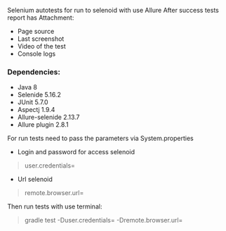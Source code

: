 Selenium autotests for run to selenoid with use Allure
After success tests report has Attachment:
- Page source
- Last screenshot
- Video of the test
- Console logs


### Dependencies:

* Java 8
* Selenide 5.16.2
* JUnit 5.7.0
* Aspectj 1.9.4
* Allure-selenide 2.13.7
* Allure plugin 2.8.1

For run tests need to pass the parameters via System.properties

* Login and password for access selenoid
 >user.credentials= 

* Url selenoid
> remote.browser.url=

Then run tests with use terminal:
> gradle test -Duser.credentials= -Dremote.browser.url=

